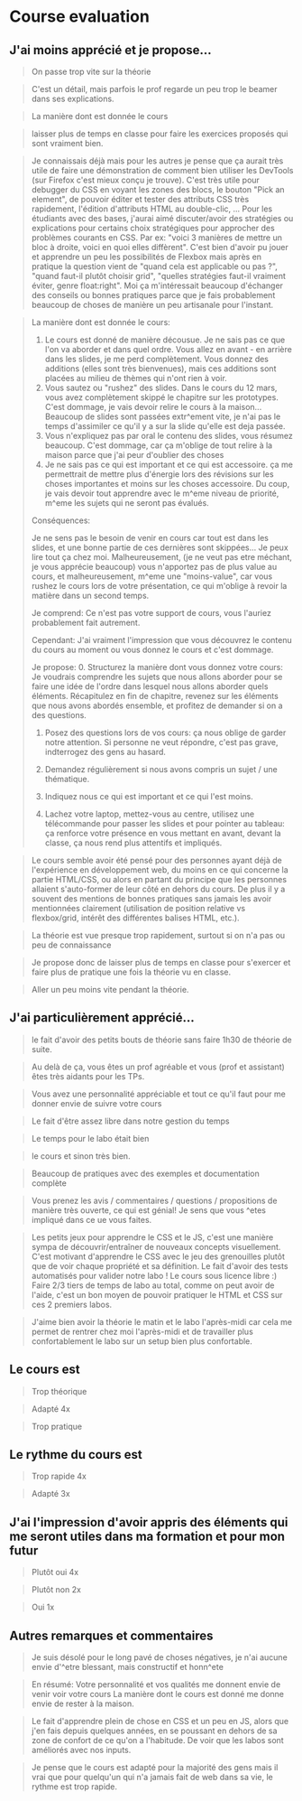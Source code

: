 # Course evaluation

## J'ai moins apprécié et je propose...

> On passe trop vite sur la théorie

> C'est un détail, mais parfois le prof regarde un peu trop le beamer dans ses
> explications.

> La manière dont est donnée le cours

> laisser plus de temps en classe pour faire les exercices proposés qui sont
> vraiment bien.

> Je connaissais déjà mais pour les autres je pense que ça aurait très utile de
> faire une démonstration de comment bien utiliser les DevTools (sur Firefox
> c'est mieux conçu je trouve). C'est très utile pour debugger du CSS en voyant
> les zones des blocs, le bouton "Pick an element", de pouvoir éditer et tester
> des attributs CSS très rapidement, l'édition d'attributs HTML au double-clic,
> ... Pour les étudiants avec des bases, j'aurai aimé discuter/avoir des
> stratégies ou explications pour certains choix stratégiques pour approcher des
> problèmes courants en CSS. Par ex: "voici 3 manières de mettre un bloc à
> droite, voici en quoi elles diffèrent". C'est bien d'avoir pu jouer et
> apprendre un peu les possibilités de Flexbox mais après en pratique la
> question vient de "quand cela est applicable ou pas ?", "quand faut-il plutôt
> choisir grid", "quelles stratégies faut-il vraiment éviter, genre
> float:right". Moi ça m'intéressait beaucoup d'échanger des conseils ou bonnes
> pratiques parce que je fais probablement beaucoup de choses de manière un peu
> artisanale pour l'instant.

> La manière dont est donnée le cours:
>
> 1. Le cours est donné de manière décousue. Je ne sais pas ce que l'on va
>    aborder et dans quel ordre. Vous allez en avant - en arrière dans les
>    slides, je me perd complètement. Vous donnez des additions (elles sont très
>    bienvenues), mais ces additions sont placées au milieu de thèmes qui n'ont
>    rien à voir.
> 2. Vous sautez ou "rushez" des slides. Dans le cours du 12 mars, vous avez
>    complètement skippé le chapitre sur les prototypes. C'est dommage, je vais
>    devoir relire le cours à la maison... Beaucoup de slides sont passées
>    extr^ement vite, je n'ai pas le temps d'assimiler ce qu'il y a sur la slide
>    qu'elle est deja passée.
> 3. Vous n'expliquez pas par oral le contenu des slides, vous résumez beaucoup.
>    C'est dommage, car ça m'oblige de tout relire à la maison parce que j'ai
>    peur d'oublier des choses
> 4. Je ne sais pas ce qui est important et ce qui est accessoire. ça me
>    permettrait de mettre plus d'énergie lors des révisions sur les choses
>    importantes et moins sur les choses accessoire. Du coup, je vais devoir
>    tout apprendre avec le m^eme niveau de priorité, m^eme les sujets qui ne
>    seront pas évalués.
>
> Conséquences:
>
> Je ne sens pas le besoin de venir en cours car tout est dans les slides, et
> une bonne partie de ces dernières sont skippées... Je peux lire tout ça chez
> moi. Malheureusement, (je ne veut pas etre méchant, je vous apprécie beaucoup)
> vous n'apportez pas de plus value au cours, et malheureusement, m^eme une
> "moins-value", car vous rushez le cours lors de votre présentation, ce qui
> m'oblige à revoir la matière dans un second temps.
>
> Je comprend: Ce n'est pas votre support de cours, vous l'auriez probablement
> fait autrement.
>
> Cependant: J'ai vraiment l'impression que vous découvrez le contenu du cours
> au moment ou vous donnez le cours et c'est dommage.
>
> Je propose: 0. Structurez la manière dont vous donnez votre cours: Je voudrais
> comprendre les sujets que nous allons aborder pour se faire une idée de
> l'ordre dans lesquel nous allons aborder quels éléments. Récapitulez en fin de
> chapitre, revenez sur les éléments que nous avons abordés ensemble, et
> profitez de demander si on a des questions.
>
> 1. Posez des questions lors de vos cours: ça nous oblige de garder notre
>    attention. Si personne ne veut répondre, c'est pas grave, indterrogez des
>    gens au hasard.
>
> 2. Demandez régulièrement si nous avons compris un sujet / une thématique.
>
> 3. Indiquez nous ce qui est important et ce qui l'est moins.
>
> 4. Lachez votre laptop, mettez-vous au centre, utilisez une télécommande pour
>    passer les slides et pour pointer au tableau: ça renforce votre présence en
>    vous mettant en avant, devant la classe, ça nous rend plus attentifs et
>    impliqués.

> Le cours semble avoir été pensé pour des personnes ayant déjà de l'expérience
> en développement web, du moins en ce qui concerne la partie HTML/CSS, ou alors
> en partant du principe que les personnes allaient s'auto-former de leur côté
> en dehors du cours. De plus il y a souvent des mentions de bonnes pratiques
> sans jamais les avoir mentionnées clairement (utilisation de position relative
> vs flexbox/grid, intérêt des différentes balises HTML, etc.).

> La théorie est vue presque trop rapidement, surtout si on n'a pas ou peu de
> connaissance

> Je propose donc de laisser plus de temps en classe pour s'exercer et faire
> plus de pratique une fois la théorie vu en classe.

> Aller un peu moins vite pendant la théorie.

## J'ai particulièrement apprécié...

> le fait d'avoir des petits bouts de théorie sans faire 1h30 de théorie de
> suite.

> Au delà de ça, vous êtes un prof agréable et vous (prof et assistant) êtes
> très aidants pour les TPs.

> Vous avez une personnalité appréciable et tout ce qu'il faut pour me donner
> envie de suivre votre cours

> Le fait d'être assez libre dans notre gestion du temps

> Le temps pour le labo était bien

> le cours et sinon très bien.

> Beaucoup de pratiques avec des exemples et documentation complète

> Vous prenez les avis / commentaires / questions / propositions de manière très
> ouverte, ce qui est génial! Je sens que vous ^etes impliqué dans ce ue vous
> faites.

> Les petits jeux pour apprendre le CSS et le JS, c'est une manière sympa de
> découvrir/entraîner de nouveaux concepts visuellement. C'est motivant
> d'apprendre le CSS avec le jeu des grenouilles plutôt que de voir chaque
> propriété et sa définition. Le fait d'avoir des tests automatisés pour valider
> notre labo ! Le cours sous licence libre :) Faire 2/3 tiers de temps de labo
> au total, comme on peut avoir de l'aide, c'est un bon moyen de pouvoir
> pratiquer le HTML et CSS sur ces 2 premiers labos.

> J'aime bien avoir la théorie le matin et le labo l'après-midi car cela me
> permet de rentrer chez moi l'après-midi et de travailler plus confortablement
> le labo sur un setup bien plus confortable.

## Le cours est

> Trop théorique

> Adapté 4x

> Trop pratique

## Le rythme du cours est

> Trop rapide 4x

> Adapté 3x

## J'ai l'impression d'avoir appris des éléments qui me seront utiles dans ma formation et pour mon futur

> Plutôt oui 4x

> Plutôt non 2x

> Oui 1x

## Autres remarques et commentaires

> Je suis désolé pour le long pavé de choses négatives, je n'ai aucune envie
> d'^etre blessant, mais constructif et honn^ete

> En résumé: Votre personnalité et vos qualités me donnent envie de venir voir
> votre cours La manière dont le cours est donné me donne envie de rester à la
> maison.

> Le fait d'apprendre plein de chose en CSS et un peu en JS, alors que j'en fais
> depuis quelques années, en se poussant en dehors de sa zone de confort de ce
> qu'on a l'habitude. De voir que les labos sont améliorés avec nos inputs.

> Je pense que le cours est adapté pour la majorité des gens mais il vrai que
> pour quelqu'un qui n'a jamais fait de web dans sa vie, le rythme est trop
> rapide.
